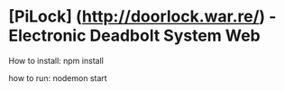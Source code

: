 # [PiLock] (http://doorlock.war.re/) - Electronic Deadbolt System Web

How to install:
npm install


how to run: nodemon start


